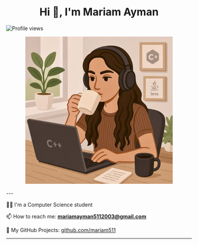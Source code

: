 <h1 align="center">Hi 👋, I'm Mariam Ayman</h1>
<img src="https://komarev.com/ghpvc/?username=mariam511&color=ff69b4" alt="Profile views">

<p align="center">
  <img src="./gitImage.jpg" alt="Git Image" width="400"/>
</p>
---

👩‍💻 I'm a Computer Science student 

📫 How to reach me: **mariamayman5112003@gmail.com**  

🔗 My GitHub Projects: [github.com/mariam511](https://github.com/mariam511)

---

<!-- Optional: GitHub Stats -->
<!--
<p align="center">
  <img src="https://github-readme-stats.vercel.app/api?username=mariam511&show_icons=true&theme=tokyonight" />
</p>
-->

